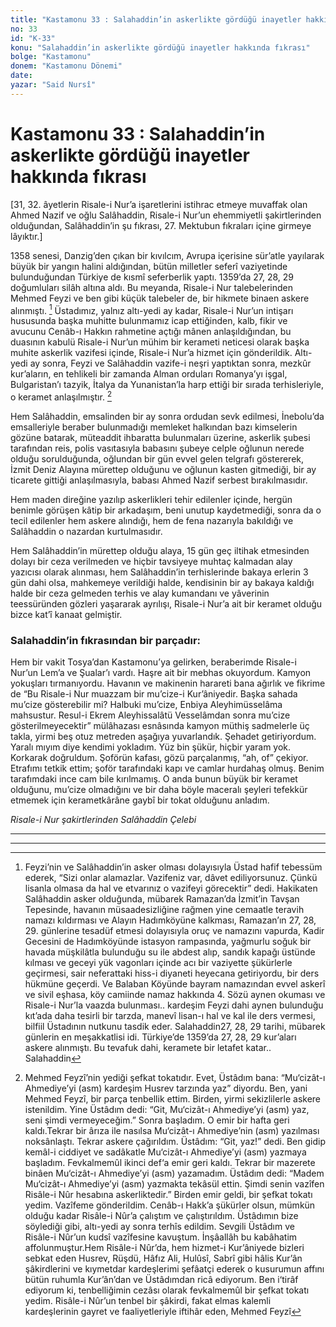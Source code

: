 ```yaml
---
title: "Kastamonu 33 : Salahaddin’in askerlikte gördüğü inayetler hakkında fıkrası"
no: 33
id: "K-33"
konu: "Salahaddin’in askerlikte gördüğü inayetler hakkında fıkrası"
bolge: "Kastamonu"
donem: "Kastamonu Dönemi"
date: 
yazar: "Said Nursî"
---
```


# Kastamonu 33 : Salahaddin’in askerlikte gördüğü inayetler hakkında fıkrası

<p class="takdim">[31, 32. âyetlerin Risale-i Nur’a işaretlerini istihrac etmeye muvaffak olan Ahmed Nazif ve oğlu Salâhaddin, Risale-i Nur’un ehemmiyetli şakirtlerinden olduğundan, Salâhaddin’in şu fıkrası, 27. Mektubun fıkraları içine girmeye lâyıktır.]</p>

1358 senesi, Danzig’den çıkan bir kıvılcım, Avrupa içerisine sür’atle yayılarak büyük bir yangın halini aldığından, bütün milletler seferî vaziyetinde bulunduğundan Türkiye de kısmî seferberlik yaptı. 1359’da 27, 28, 29 doğumluları silâh altına aldı. Bu meyanda, Risale-i Nur talebelerinden Mehmed Feyzi ve ben gibi küçük talebeler de, bir hikmete binaen askere alınmıştı. [^1] Üstadımız, yalnız altı-yedi ay kadar, Risale-i Nur’un intişarı hususunda başka muhitte bulunmamız icap ettiğinden, kalb, fikir ve avucunu Cenâb-ı Hakkın rahmetine açtığı mânen anlaşıldığından, bu duasının kabulü Risale-i Nur’un mühim bir kerameti neticesi olarak başka muhite askerlik vazifesi içinde, Risale-i Nur’a hizmet için gönderildik. Altı-yedi ay sonra, Feyzi ve Salâhaddin vazife-i neşri yaptıktan sonra, mezkûr kur’aların, en tehlikeli bir zamanda Alman orduları Romanya’yı işgal, Bulgaristan’ı tazyik, İtalya da Yunanistan’la harp ettiği bir sırada terhisleriyle, o keramet anlaşılmıştır. [^2]

Hem Salâhaddin, emsalinden bir ay sonra ordudan sevk edilmesi, İnebolu’da emsalleriyle beraber bulunmadığı memleket halkından bazı kimselerin gözüne batarak, müteaddit ihbaratta bulunmaları üzerine, askerlik şubesi tarafından reis, polis vasıtasıyla babasını şubeye celple oğlunun nerede olduğu sorulduğunda, oğlundan bir gün evvel gelen telgrafı göstererek, İzmit Deniz Alayına mürettep olduğunu ve oğlunun kasten gitmediği, bir ay ticarete gittiği anlaşılmasıyla, babası Ahmed Nazif serbest bırakılmasıdır.

Hem maden direğine yazılıp askerlikleri tehir edilenler içinde, hergün benimle görüşen kâtip bir arkadaşım, beni unutup kaydetmediği, sonra da o tecil edilenler hem askere alındığı, hem de fena nazarıyla bakıldığı ve Salâhaddin o nazardan kurtulmasıdır.

Hem Salâhaddin’in mürettep olduğu alaya, 15 gün geç iltihak etmesinden dolayı bir ceza verilmeden ve hiçbir tavsiyeye muhtaç kalmadan alay yazıcısı olarak alınması, hem Salâhaddin’in terhislerinde bakaya erlerin 3 gün dahi olsa, mahkemeye verildiği halde, kendisinin bir ay bakaya kaldığı halde bir ceza gelmeden terhis ve alay kumandanı ve yâverinin teessüründen gözleri yaşararak ayrılışı, Risale-i Nur’a ait bir keramet olduğu bizce kat’î kanaat gelmiştir.

### Salahaddin’in fıkrasından bir parçadır:

Hem bir vakit Tosya’dan Kastamonu’ya gelirken, beraberimde Risale-i Nur’un Lem’a ve Şualar’ı vardı. Haşre ait bir mebhas okuyordum. Kamyon yokuşları tırmanıyordu. Havanın ve makinenin harareti bana ağırlık ve fikrime de “Bu Risale-i Nur muazzam bir mu’cize-i Kur’âniyedir. Başka sahada mu’cize gösterebilir mi? Halbuki mu’cize, Enbiya Aleyhimüsselâma mahsustur. Resul-i Ekrem Aleyhissalâtü Vesselâmdan sonra mu’cize gösterilmeyecektir” mülâhazası esnâsında kamyon müthiş sadmelerle üç takla, yirmi beş otuz metreden aşağıya yuvarlandık. Şehadet getiriyordum. Yaralı mıyım diye kendimi yokladım. Yüz bin şükür, hiçbir yaram yok. Korkarak doğruldum. Şoförün kafası, gözü parçalanmış, “ah, of” çekiyor. Etrafımı tetkik ettim; şoför tarafındaki kapı ve camlar hurdahaş olmuş. Benim tarafımdaki ince cam bile kırılmamış. O anda bunun büyük bir keramet olduğunu, mu’cize olmadığını ve bir daha böyle maceralı şeyleri tefekkür etmemek için kerametkârâne gaybî bir tokat olduğunu anladım.

*Risale-i Nur şakirtlerinden*
*Salâhaddin Çelebi*

***

***
[^1]: Feyzi’nin ve Salâhaddin’in asker olması dolayısıyla Üstad hafif tebessüm ederek, “Sizi onlar alamazlar. Vazifeniz var, dâvet ediliyorsunuz. Çünkü lisanla olmasa da hal ve etvarınız o vazifeyi görecektir” dedi. Hakikaten Salâhaddin asker olduğunda, mübarek Ramazan’da İzmit’in Tavşan Tepesinde, havanın müsaadesizliğine rağmen yine cemaatle teravih namazı kıldırması ve Alayın Hadımköyüne kalkması, Ramazan’ın 27, 28, 29. günlerine tesadüf etmesi dolayısıyla oruç ve namazını vapurda, Kadir Gecesini de Hadımköyünde istasyon rampasında, yağmurlu soğuk bir havada müşkilâtla bulunduğu su ile abdest alıp, sandık kapağı üstünde kılması ve geceyi yük vagonları içinde acı bir vaziyette şükürlerle geçirmesi, sair neferattaki hiss-i diyaneti heyecana getiriyordu, bir ders hükmüne geçerdi. Ve Balaban Köyünde bayram namazından evvel askerî ve sivil eşhasa, köy camiinde namaz hakkında 4. Sözü aynen okuması ve Risale-i Nur’la vaazda bulunması.. kardeşim Feyzi dahi aynen bulunduğu kıt’ada daha tesirli bir tarzda, manevî lisan-ı hal ve kal ile ders vermesi, bilfiil Üstadının nutkunu tasdik eder. Salahaddin27, 28, 29 tarihi, mübarek günlerin en meşakkatlisi idi. Türkiye’de 1359’da 27, 28, 29 kur’aları askere alınmıştı. Bu tevafuk dahi, keramete bir letafet katar.. Salahaddin
[^2]: Mehmed Feyzî’nin yediği şefkat tokatıdır. Evet, Üstâdım bana: “Mu‘cizât-ı Ahmediye’yi (asm) kardeşim Husrev tarzında yaz” diyordu. Ben, yani Mehmed Feyzî, bir parça tenbellik ettim. Birden, yirmi sekizlilerle askere istenildim. Yine Üstâdım dedi: “Git, Mu‘cizât-ı Ahmediye’yi (asm) yaz, seni şimdi vermeyeceğim.” Sonra başladım. O emir bir hafta geri kaldı.Tekrar bir ârıza ile nasılsa Mu‘cizât-ı Ahmediye’nin (asm) yazılması noksânlaştı. Tekrar askere çağırıldım. Üstâdım: “Git, yaz!” dedi. Ben gidip kemâl-i ciddiyet ve sadâkatle Mu‘cizât-ı Ahmediye’yi (asm) yazmaya başladım. Fevkalmemûl ikinci def‘a emir geri kaldı. Tekrar bir mazerete binâen Mu‘cizât-ı Ahmediye’yi (asm) yazamadım. Üstâdım dedi: “Madem Mu‘cizât-ı Ahmediye’yi (asm) yazmakta tekâsül ettin. Şimdi senin vazîfen Risâle-i Nûr hesabına askerliktedir.” Birden emir geldi, bir şefkat tokatı yedim. Vazîfeme gönderildim. Cenâb-ı Hakk’a şükürler olsun, mümkün olduğu kadar Risâle-i Nûr’a çalıştım ve çalıştırıldım. Üstâdımın bize söylediği gibi, altı-yedi ay sonra terhîs edildim. Sevgili Üstâdım ve Risâle-i Nûr’un kudsî vazîfesine kavuştum. İnşâallâh bu kabâhatim affolunmuştur.Hem Risâle-i Nûr’da, hem hizmet-i Kur’âniyede bizleri sebkat eden Husrev, Rüşdü, Hâfız Ali, Hulûsî, Sabrî gibi hâlis Kur’ân şâkirdlerini ve kıymetdar kardeşlerimi şefâatçi ederek o kusurumun affını bütün ruhumla Kur’ân’dan ve Üstâdımdan ricâ ediyorum. Ben i‘tirâf ediyorum ki, tenbelliğimin cezâsı olarak fevkalmemûl bir şefkat tokatı yedim. Risâle-i Nûr’un tenbel bir şâkirdi, fakat elmas kalemli kardeşlerinin gayret ve faaliyetleriyle iftihâr eden, Mehmed Feyzî
